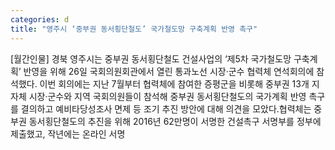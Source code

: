 ```yaml
---
categories: d
title: "영주시 ‘중부권 동서횡단철도’ 국가철도망 구축계획 반영 촉구"
---
```

[월간인물] 경북 영주시는 중부권 동서횡단철도 건설사업의 ‘제5차 국가철도망 구축계획’ 반영을 위해 26일 국회의원회관에서 열린 통과노선 시장·군수 협력체 연석회의에 참석했다. 이번 회의에는 지난 7월부터 협력체에 참여한 증평군을 비롯해 중부권 13개 지자체 시장·군수와 지역 국회의원들이 참석해 중부권 동서횡단철도의 국가계획 반영 촉구를 결의하고 예비타당성조사 면제 등 조기 추진 방안에 대해 의견을 모았다.협력체는 중부권 동서횡단철도의 추진을 위해 2016년 62만명이 서명한 건설촉구 서명부를 정부에 제출했고, 작년에는 온라인 서명